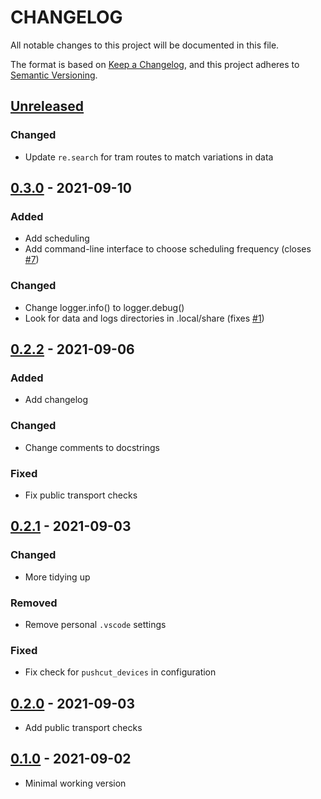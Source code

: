# CHANGELOG

All notable changes to this project will be documented in this file.

The format is based on [Keep a Changelog], and this project adheres to [Semantic Versioning].

## [Unreleased]

### Changed

- Update `re.search` for tram routes to match variations in data

## [0.3.0] - 2021-09-10

### Added

- Add scheduling
- Add command-line interface to choose scheduling frequency (closes [#7](https://github.com/claudinec/vic-exposure-site-alert/issues/7))

### Changed

- Change logger.info() to logger.debug()
- Look for data and logs directories in .local/share (fixes [#1](https://github.com/claudinec/vic-exposure-site-alert/issues/1))

## [0.2.2] - 2021-09-06

### Added

- Add changelog

### Changed

- Change comments to docstrings

### Fixed

- Fix public transport checks

## [0.2.1] - 2021-09-03

### Changed

- More tidying up

### Removed

- Remove personal `.vscode` settings

### Fixed

- Fix check for `pushcut_devices` in configuration

## [0.2.0] - 2021-09-03

- Add public transport checks

## [0.1.0] - 2021-09-02

- Minimal working version

<!-- Links -->
[keep a changelog]: https://keepachangelog.com/en/1.0.0/
[semantic versioning]: https://semver.org/spec/v2.0.0.html

<!-- Versions -->
[unreleased]: https://github.com/claudinec/vic-exposure-site-alert/compare/v0.3.0...HEAD
[0.3.0]: https://github.com/claudinec/vic-exposure-site-alert/compare/v0.2.2...v0.3.0
[0.2.2]: https://github.com/claudinec/vic-exposure-site-alert/compare/v0.2.1...v0.2.2
[0.2.1]: https://github.com/claudinec/vic-exposure-site-alert/compare/v0.2.0...v0.2.1
[0.2.0]: https://github.com/claudinec/vic-exposure-site-alert/compare/v0.1.0...v0.2.0
[0.1.0]: https://github.com/claudinec/vic-exposure-site-alert/releases/tag/v0.1.0
